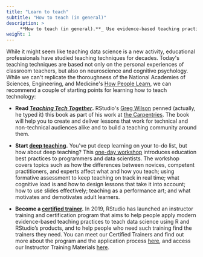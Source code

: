 ```yaml
---
title: "Learn to teach"
subtitle: "How to teach (in general)"
description: >
    _**How to teach (in general).**_ Use evidence-based teaching practices to create and deliver educational content that works, based on what we know about how people learn.
weight: 1
---
```


While it might seem like teaching data science is a new activity, educational professionals have studied teaching techniques for decades. Today's teaching techniques are based not only on the personal experiences of classroom teachers, but also on neuroscience and cognitive psychology. While we can't replicate the thoroughness of the National Academies of Sciences, Engineering, and Medicine's [How People Learn](https://www.amazon.com/How-People-Learn-II-Learners/dp/0309459648/), we can recommend a couple of starting points for learning how to teach technology:

- **Read [_Teaching Tech Together_](http://teachtogether.tech).** RStudio's [Greg Wilson](authors/greg) penned (actually, he typed it) this book as part of his work at [the Carpentries](http://thecarpentries.org). The book will help you to create and deliver lessons that work for technical and non-technical audiences alike and to build a teaching community around them.

- **Start [deep teaching](https://github.com/rstudio-education/deep-teaching).** You've put deep learning on your to-do list, but how about deep teaching? This [one-day workshop](https://github.com/rstudio-education/deep-teaching) introduces education best practices to programmers and data scientists. The workshop covers topics such as how the differences between novices, competent practitioners, and experts affect what and how you teach; using formative assessment to keep teaching on track in real time; what cognitive load is and how to design lessons that take it into account; how to use slides effectively; teaching as a performance art; and what motivates and demotivates adult learners.

- **Become a [certified trainer](https://rstd.io/trainers).** In 2019, RStudio has launched an instructor training and certification program that aims to help people apply modern evidence-based teaching practices to teach data science using R and RStudio’s products, and to help people who need such training find the trainers they need. You can meet our Certified Trainers and find out more about the program and the application process [here](https://rstd.io/trainers), and access our Instructor Training Materials [here](https://drive.google.com/drive/folders/13ohFt3D0EJ5PDbMaWTxnHH-hwA7G0IvY).
